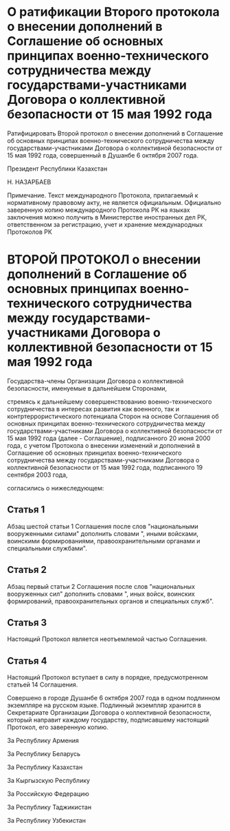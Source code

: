 # О ратификации Второго протокола о внесении дополнений в Соглашение об основных принципах военно-технического сотрудничества между государствами-участниками Договора о коллективной безопасности от 15 мая 1992 года

Ратифицировать Второй протокол о внесении дополнений в Соглашение об основных принципах военно-технического сотрудничества между государствами-участниками Договора о коллективной безопасности от 15 мая 1992 года, совершенный в Душанбе 6 октября 2007 года.

Президент Республики Казахстан

Н. НАЗАРБАЕВ

Примечание. Текст международного Протокола, прилагаемый к нормативному правовому акту, не является официальным. Официально заверенную копию международного Протокола РК на языках заключения можно получить в Министерстве иностранных дел РК, ответственном за регистрацию, учет и хранение международных Протоколов РК

# ВТОРОЙ ПРОТОКОЛ о внесении дополнений в Соглашение об основных принципах военно-технического сотрудничества между государствами-участниками Договора о коллективной безопасности от 15 мая 1992 года

Государства-члены Организации Договора о коллективной безопасности, именуемые в дальнейшем Сторонами,

стремясь к дальнейшему совершенствованию военно-технического сотрудничества в интересах развития как военного, так и контртеррористического потенциала Сторон на основе Соглашения об основных принципах военно-технического сотрудничества между государствами-участниками Договора о коллективной безопасности от 15 мая 1992 года (далее - Соглашение), подписанного 20 июня 2000 года, с учетом Протокола о внесении изменений и дополнений в Соглашение об основных принципах военно-технического сотрудничества между государствами-участниками Договора о коллективной безопасности от 15 мая 1992 года, подписанного 19 сентября 2003 года,

согласились о нижеследующем:

## Статья 1

Абзац шестой статьи 1 Соглашения после слов "национальными вооруженными силами" дополнить словами ", иными войсками, воинскими формированиями, правоохранительными органами и специальными службами".

## Статья 2

Абзац первый статьи 2 Соглашения после слов "национальных вооруженных сил" дополнить словами ", иных войск, воинских формирований, правоохранительных органов и специальных служб".

## Статья 3

Настоящий Протокол является неотъемлемой частью Соглашения.

## Статья 4

Настоящий Протокол вступает в силу в порядке, предусмотренном статьей 14 Соглашения.

Совершено в городе Душанбе 6 октября 2007 года в одном подлинном экземпляре на русском языке. Подлинный экземпляр хранится в Секретариате Организации Договора о коллективной безопасности, который направит каждому государству, подписавшему настоящий Протокол, его заверенную копию.

За Республику Армения

За Республику Беларусь

За Республику Казахстан

За Кыргызскую Республику

За Российскую Федерацию

За Республику Таджикистан

За Республику Узбекистан

